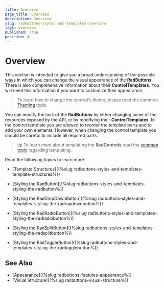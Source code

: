 ```yaml
---
title: Overview
page_title: Overview
description: Overview
slug: radbuttons-styles-and-templates-overview
tags: overview
published: True
position: 0
---
```


# Overview

This section is intended to give you a broad understanding of the possible ways in which you can change the visual appearance of the __RadButtons__. There is also comprehensive information about their __ControlTemplates__. You will need this information if you want to customize their appearance.

>To learn how to change the control's theme, please read the common [Theming](http://www.telerik.com/help/silverlight/common-styling-apperance-setting-theme.html) topic.

You can modify the look of the __RadButtons__ by either changing some of the resources exposed by the API, or by modifying their __ControlTemplates__. In the control template you are allowed to reorder the template parts and to add your own elements. However, when changing the control template you should be careful to include all required parts.

>tip To learn more about templating the __RadControls__ read the [common topic](http://www.telerik.com/help/silverlight/common-styling-appearance-edit-control-templates-blend.html) regarding templating.

Read the following topics to learn more:

* [Template Structures]({%slug radbuttons-styles-and-templates-template-structures%})

* [Styling the RadButton]({%slug radbuttons-styles-and-templates-styling-the-radbutton%})

* [Styling the RadDropDownButton]({%slug radbuttons-styles-and-templates-styling-the-radropdownbutton%})

* [Styling the RadRadioButton]({%slug radbuttons-styles-and-templates-styling-the-radradiobutton%})

* [Styling the RadSplitButton]({%slug radbuttons-styles-and-templates-styling-the-radsplitbutton%})

* [Styling the RadToggleButton]({%slug radbuttons-styles-and-templates-styling-the-radtogglebutton%})

## See Also
 * [Appearance]({%slug radbuttons-features-appearance%})
 * [Visual Structure]({%slug radbuttons-visual-structure%})